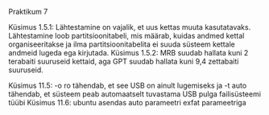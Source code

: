 Praktikum 7

Küsimus 1.5.1: Lähtestamine on vajalik, et uus kettas muuta kasutatavaks. Lähtestamine loob partitsioonitabeli, mis määrab, kuidas andmed kettal organiseeritakse ja ilma partitsioonitabelita ei suuda süsteem kettale andmeid lugeda ega kirjutada.
Küsimus 1.5.2: MRB suudab hallata kuni 2 terabaiti suuruseid kettaid, aga GPT suudab hallata kuni 9,4 zettabaiti suuruseid.

Küsimus 11.5: -o ro tähendab, et see USB on ainult lugemiseks ja -t auto tähendab, et süsteem peab automaatselt tuvastama USB pulga failisüsteemi tüübi
Küsimus 11.6: ubuntu asendas auto parameetri exfat parameetriga

